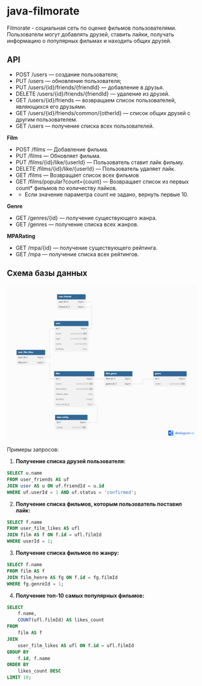 # java-filmorate
Filmorate - социальная сеть по оценке фильмов пользователями. Пользователи могут добавлять друзей, ставить лайки, получать информацию о популярных фильмах и находить общих друзей.

## API

* POST /users — создание пользователя;
* PUT /users — обновление пользователя;
* PUT /users/{id}/friends/{friendId} — добавление в друзья.
* DELETE /users/{id}/friends/{friendId} — удаление из друзей.
* GET /users/{id}/friends — возвращаем список пользователей, являющихся его друзьями.
* GET /users/{id}/friends/common/{otherId} — список общих друзей с другим пользователем.
* GET /users — получение списка всех пользователей.

**Film**
* POST /films — Добавление фильма.
* PUT /films — Обновляет фильма.
* PUT /films/{id}/like/{userId} — Пользователь ставит лайк фильму.
* DELETE /films/{id}/like/{userId} — Пользователь удаляет лайк.
* GET /films — Возвращает список всех фильмов
* GET /films/popular?count={count} — Возвращает список из первых count* фильмов по количеству лайков.
*
    + Если значение параметра count не задано, вернуть первые 10.

**Genre**
* GET /genres/{id} — получение существующего жанра.
* GET /genres — получение списка всех жанров.

**MPARating**
* GET /mpa/{id} — получение существующего рейтинга.
* GET /mpa — получение списка всех рейтингов.

## Схема базы данных 
![Scheme Data Base](https://github.com/Paul-Value/java-filmorate/blob/main/schemeBD.png)

Примеры запросов:

1. **Получение списка друзей пользователя:**

```sql
SELECT u.name 
FROM user_friends AS uf
JOIN user AS u ON uf.friendId = u.id
WHERE uf.userId = 1 AND uf.status = 'confirmed';
```

2. **Получение списка фильмов, которым пользователь поставил лайк:**

```sql
SELECT f.name
FROM user_film_likes AS ufl
JOIN film AS f ON f.id = ufl.filmId
WHERE userId = 1;
```

3. **Получение списка фильмов по жанру:**

```sql
SELECT f.name 
FROM film AS f
JOIN film_henre AS fg ON f.id = fg.filmId
WHERE fg.genreId = 1;
```

4. **Получение топ-10 самых популярных фильмов:**

```sql
SELECT 
    f.name, 
    COUNT(ufl.filmId) AS likes_count
FROM 
    film AS f
JOIN 
    user_film_likes AS ufl ON f.id = ufl.filmId
GROUP BY 
    f.id, f.name
ORDER BY 
    likes_count DESC
LIMIT 10;
```